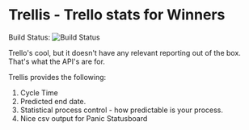 Trellis - Trello stats for Winners
==================================

Build Status: ![Build Status](https://travis-ci.org/ActionAgile/trellis.svg?branch=master)

Trello's cool, but it doesn't have any relevant reporting out of the box. That's what the API's are for.

Trellis provides the following:

1. Cycle Time
2. Predicted end date.
3. Statistical process control - how predictable is your process.
4. Nice csv output for Panic Statusboard
